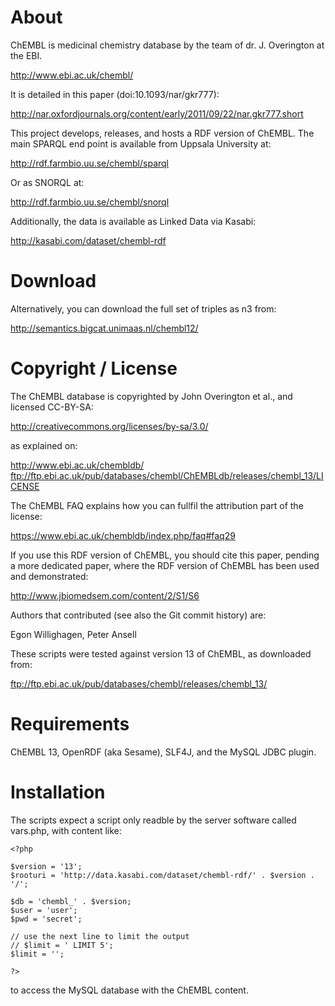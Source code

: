 
# About

ChEMBL is medicinal chemistry database by the team of dr. J. Overington at the EBI.

  http://www.ebi.ac.uk/chembl/

It is detailed in this paper (doi:10.1093/nar/gkr777):

  http://nar.oxfordjournals.org/content/early/2011/09/22/nar.gkr777.short

This project develops, releases, and hosts a RDF version of ChEMBL. The main SPARQL
end point is available from Uppsala University at:

  http://rdf.farmbio.uu.se/chembl/sparql

Or as SNORQL at:

  http://rdf.farmbio.uu.se/chembl/snorql

Additionally, the data is available as Linked Data via Kasabi:

  http://kasabi.com/dataset/chembl-rdf

# Download

Alternatively, you can download the full set of triples as n3 from:

  http://semantics.bigcat.unimaas.nl/chembl12/

# Copyright / License

The ChEMBL database is copyrighted by John Overington et al., and licensed CC-BY-SA:

  http://creativecommons.org/licenses/by-sa/3.0/

as explained on:

  http://www.ebi.ac.uk/chembldb/
  ftp://ftp.ebi.ac.uk/pub/databases/chembl/ChEMBLdb/releases/chembl_13/LICENSE

The ChEMBL FAQ explains how you can fullfil the attribution part of the license:

  https://www.ebi.ac.uk/chembldb/index.php/faq#faq29

If you use this RDF version of ChEMBL, you should cite this paper, pending
a more dedicated paper, where the RDF version of ChEMBL has been used and
demonstrated:

  http://www.jbiomedsem.com/content/2/S1/S6

Authors that contributed (see also the Git commit history) are:

  Egon Willighagen, Peter Ansell

These scripts were tested against version 13 of ChEMBL, as downloaded from:

  ftp://ftp.ebi.ac.uk/pub/databases/chembl/releases/chembl_13/

# Requirements

ChEMBL 13, OpenRDF (aka Sesame), SLF4J, and the MySQL JDBC plugin.

# Installation

The scripts expect a script only readble by the server software called vars.php, with content like:

    <?php

    $version = '13';
    $rooturi = 'http://data.kasabi.com/dataset/chembl-rdf/' . $version . '/';

    $db = 'chembl_' . $version;
    $user = 'user';
    $pwd = 'secret';

    // use the next line to limit the output 
    // $limit = ' LIMIT 5';
    $limit = '';

    ?>

to access the MySQL database with the ChEMBL content.

